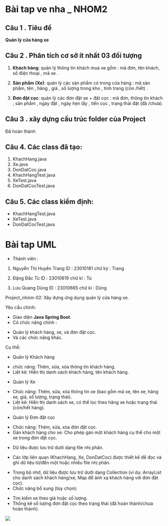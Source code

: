 
# Bài tap ve nha _ NHOM2

## Câu 1 . Tiêu đề 
**Quản lý cửa hàng xe**

## Câu 2 . Phân tích cơ sở ít nhất 03 đối tượng
1. **Khách hàng**: quản lý thông tin khách mua xe gồm : mã đơn, tên khách, số điện thoại , mã xe .

2. **Sản phẩm (Xe)**: quản lý các sản phẩm có trong cửa hàng : mã sản phẩm, tên , hãng , giá , số lượng trong kho , tình trang (còn /hết) .

3. **Đơn đặt cọc**: quản lý các đơn đặt xe + đặt cọc : mã đơn, thông tin khách , sản phẩm , ngày đặt , ngày hẹn lấy , tiền cọc , trạng thái đặt (đã /chưa).

## Câu 3 . xây dựng cấu trúc folder của Project
 Đã hoàn thành 

## Câu 4. Các class đã tạo:
1. KhachHang.java
2.  Xe.java
3.  DonDatCoc.java
4. KhachHangTest.java
5. XeTest.java
6.  DonDatCocTest.java

## Câu 5. Các class kiểm định:
- KhachHangTest.java
- XeTest.java
- DonDatCocTest.java


# Bài tap UML
- Thành viên :
1. Nguyễn Thị Huyền Trang
ID : 23010181
chữ ký : Trang

2. Đặng Đắc Tú
ID : 23010619
chữ kí : Tú

3. Lưu Quang Dũng
ID : 23010665
chữ kí : Dũng



Project_nhóm-02:
Xây dựng ứng dụng quản lý cửa hàng xe.

Yêu cầu chính:
- Giao diện <b>Java Spring Boot</b>.
- Có chức năng chính :
+ Quản lý khách hàng, xe, và đơn đặt cọc.
+ Và các chức năng khác.

Cụ thể:

- Quản lý Khách hàng
+ chức năng: Thêm, sửa, xóa thông tin khách hàng.
+ Liệt kê: Hiển thị danh sách khách hàng, tên khách hàng.

- Quản lý Xe
+ Chức năng: Thêm, sửa, xóa thông tin xe (bao gồm mã xe, tên xe, hãng xe, giá, số lượng, trạng thái).
+ Liệt kê: Hiển thị danh sách xe, có thể lọc theo hãng xe hoặc trạng thái (còn/hết hàng).

- Quản lý Đơn đặt cọc
+ Chức năng: Thêm, sửa, xóa đơn đặt cọc.
+ Gán khách hàng cho xe: Cho phép gán một khách hàng cụ thể cho một xe trong đơn đặt cọc.

- Dữ liệu được lưu trữ dưới dạng file nhị phân.
+ Các lớp liên quan (KhachHang, Xe, DonDatCoc) được thiết kế để đọc và ghi dữ liệu từ/đến một hoặc nhiều file nhị phân.

- Trong bộ nhớ, dữ liệu được lưu trữ dưới dạng Collection (ví dụ: ArrayList cho danh sách khách hàng/xe, Map để ánh xạ khách hàng với đơn đặt cọc).
- Chức năng bổ sung (tùy chọn):
+ Tìm kiếm xe theo giá hoặc số lượng.
+ Thống kê số lượng đơn đặt cọc theo trạng thái (đã hoàn thành/chưa hoàn thành).
 <img src ="/img/Untitled(2).png">
